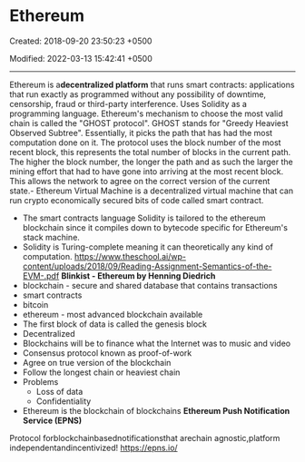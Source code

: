 # Ethereum

Created: 2018-09-20 23:50:23 +0500

Modified: 2022-03-13 15:42:41 +0500

---

Ethereum is a**decentralized platform** that runs smart contracts: applications that run exactly as programmed without any possibility of downtime, censorship, fraud or third-party interference.
Uses Solidity as a programming language.
Ethereum's mechanism to choose the most valid chain is called the "GHOST protocol". GHOST stands for "Greedy Heaviest Observed Subtree". Essentially, it picks the path that has had the most computation done on it. The protocol uses the block number of the most recent block, this represents the total number of blocks in the current path. The higher the block number, the longer the path and as such the larger the mining effort that had to have gone into arriving at the most recent block. This allows the network to agree on the correct version of the current state.-   Ethereum Virtual Machine is a decentralized virtual machine that can run crypto economically secured bits of code called smart contract.
-   The smart contracts language Solidity is tailored to the ethereum blockchain since it compiles down to bytecode specific for Ethereum's stack machine.
-   Solidity is Turing-complete meaning it can theoretically any kind of computation.
<https://www.theschool.ai/wp-content/uploads/2018/09/Reading-Assignment-Semantics-of-the-EVM-.pdf>
**Blinkist - Ethereum by Henning Diedrich**
-   blockchain - secure and shared database that contains transactions
-   smart contracts
-   bitcoin
-   ethereum - most advanced blockchain available
-   The first block of data is called the genesis block
-   Decentralized
-   Blockchains will be to finance what the Internet was to music and video
-   Consensus protocol known as proof-of-work
-   Agree on true version of the blockchain
-   Follow the longest chain or heaviest chain
-   Problems
    -   Loss of data
    -   Confidentiality
-   Ethereum is the blockchain of blockchains
**Ethereum Push Notification Service (EPNS)**

Protocol forblockchainbasednotificationsthat arechain agnostic,platform independentandincentivized!
<https://epns.io/>
